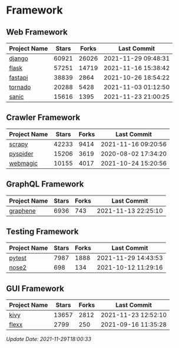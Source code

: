 # Framework

## Web Framework
| Project Name | Stars | Forks | Last Commit |
| ------------ | ----- | ----- | ----------- |
| [django](https://github.com/django/django) | 60921 | 26026 | 2021-11-29 09:48:31 |
| [flask](https://github.com/pallets/flask) | 57251 | 14719 | 2021-11-16 15:38:42 |
| [fastapi](https://github.com/tiangolo/fastapi) | 38839 | 2864 | 2021-10-26 18:54:22 |
| [tornado](https://github.com/tornadoweb/tornado) | 20288 | 5428 | 2021-11-03 01:12:50 |
| [sanic](https://github.com/sanic-org/sanic) | 15616 | 1395 | 2021-11-23 21:00:25 |

## Crawler Framework
| Project Name | Stars | Forks | Last Commit |
| ------------ | ----- | ----- | ----------- |
| [scrapy](https://github.com/scrapy/scrapy) | 42233 | 9414 | 2021-11-16 09:20:56 |
| [pyspider](https://github.com/binux/pyspider) | 15206 | 3619 | 2020-08-02 17:34:20 |
| [webmagic](https://github.com/code4craft/webmagic) | 10155 | 4017 | 2021-10-24 15:20:56 |

## GraphQL Framework
| Project Name | Stars | Forks | Last Commit |
| ------------ | ----- | ----- | ----------- |
| [graphene](https://github.com/graphql-python/graphene) | 6936 | 743 | 2021-11-13 22:25:10 |

## Testing Framework
| Project Name | Stars | Forks | Last Commit |
| ------------ | ----- | ----- | ----------- |
| [pytest](https://github.com/pytest-dev/pytest) | 7987 | 1888 | 2021-11-29 14:43:53 |
| [nose2](https://github.com/nose-devs/nose2) | 698 | 134 | 2021-10-12 11:29:16 |

## GUI Framework
| Project Name | Stars | Forks | Last Commit |
| ------------ | ----- | ----- | ----------- |
| [kivy](https://github.com/kivy/kivy) | 13657 | 2812 | 2021-11-23 12:52:10 |
| [flexx](https://github.com/flexxui/flexx) | 2799 | 250 | 2021-09-16 11:35:28 |

*Update Date: 2021-11-29T18:00:33*